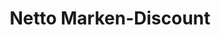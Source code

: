 ---
title: "Netto Marken-Discount"
url: /wuppertal/netto-marken-discount-mollenkotten/
shop: Supermarkt
---